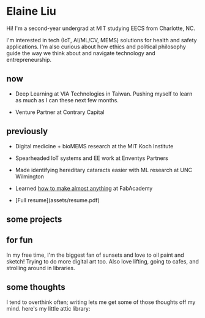 <html>
  <head>
    <link rel="stylesheet" href="css/styles.css">
  </head>
  <body>
        <h1>Elaine Liu</h1>
            <p>Hi! I'm a second-year undergrad at MIT studying EECS from Charlotte, NC.</p>
            <p>I'm interested in tech (IoT, AI/ML/CV, MEMS) solutions for health and safety applications. I'm also curious about how ethics and political philosophy guide the way we think about and navigate technology and entrepreneurship. </p>
        <h2>now</h2>
          <ul>
            <li><p>Deep Learning at VIA Technologies in Taiwan. Pushing myself to learn as much as I can these next few months.</p></li>
            <li><p>Venture Partner at Contrary Capital</p></li>
          </ul>
        <h2>previously</h2>
          <ul>
            <li><p>Digital medicine + bioMEMS research at the MIT Koch Institute</p></li>
            <li><p>Spearheaded IoT systems and EE work at Enventys Partners</p></li>
            <li><p>Made identifying hereditary cataracts easier with ML research at UNC Wilmington</p></li>
            <li><p>Learned <a href="https://fabacademy.org/2020/labs/charlotte/students/elaine-liu/">how to make almost anything</a> at FabAcademy</p></li>
            <li><p>[Full resume](assets/resume.pdf)</p></li>
          </ul>
        <h2>some projects</h2>
        <h2>for fun</h2>
          <p>In my free time, I'm the biggest fan of sunsets and love to oil paint and sketch! Trying to do more digital art too. Also love lifting, going to cafes, and strolling around in libraries.</p>
        <h2>some thoughts</h2>
          <p>I tend to overthink often; writing lets me get some of those thoughts off my mind. here's my little attic library:</p>
  </body>
</html>
